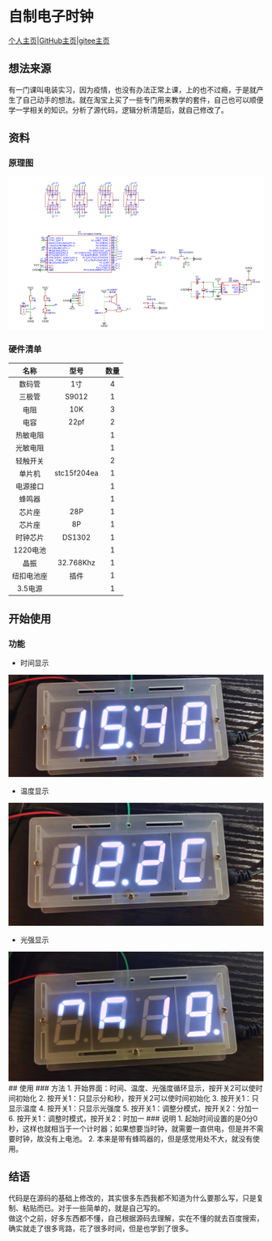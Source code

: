 # 自制电子时钟
[个人主页](https://iqdxa.github.io)|[GitHub主页](https://github.com/iqdxa/Self-made-electronic-clock)|[gitee主页](https://gitee.com/tfc123/Self-made-electronic-clock)
## 想法来源
​有一门课叫电装实习，因为疫情，也没有办法正常上课，上的也不过瘾，于是就产生了自己动手的想法。就在淘宝上买了一些专门用来教学的套件，自己也可以顺便学一学相关的知识。分析了源代码，逻辑分析清楚后，就自己修改了。  
## 资料
### 原理图
<img src="photo/2022-12-25 163102.png" width=600 />  

### 硬件清单
|    名称    |    型号     | 数量 |
| :--------: | :---------: | :--: |
|   数码管   |     1寸     |  4   |
|   三极管   |    S9012    |  1   |
|    电阻    |     10K     |  3   |
|    电容    |    22pf     |  2   |
|  热敏电阻  |             |  1   |
|  光敏电阻  |             |  1   |
|  轻触开关  |             |  2   |
|   单片机   | stc15f204ea |  1   |
|  电源接口  |             |  1   |
|   蜂鸣器   |             |  1   |
|   芯片座   |     28P     |  1   |
|   芯片座   |     8P      |  1   |
|  时钟芯片  |   DS1302    |  1   |
|  1220电池  |             |  1   |
|    晶振    |  32.768Khz  |  1   |
| 纽扣电池座 |    插件     |  1   |
|  3.5电源   |             |  1   |

## 开始使用

### 功能

- 时间显示
<img src="photo/9c2c3f69528723757d21090483cc193.jpg" />

- 温度显示
<img src="photo/d6db80706c3779469c39b7d0897090d.jpg" />

- 光强显示
<img src="photo/57d959a0d66af039e6c11c65f227374.jpg"/>
## 使用
### 方法
1. 开始界面：时间、温度、光强度循环显示，按开关2可以使时间初始化
2. 按开关1：只显示分和秒，按开关2可以使时间初始化
3. 按开关1：只显示温度
4. 按开关1：只显示光强度
5. 按开关1：调整分模式，按开关2：分加一
6. 按开关1：调整时模式，按开关2：时加一
### 说明
1. 起始时间设置的是0分0秒，这样也就相当于一个计时器；如果想要当时钟，就需要一直供电，但是并不需要时钟，故没有上电池。
2. 本来是带有蜂鸣器的，但是感觉用处不大，就没有使用。

## 结语

​代码是在源码的基础上修改的，其实很多东西我都不知道为什么要那么写，只是复制、粘贴而已。对于一些简单的，就是自己写的。  
​做这个之前，好多东西都不懂，自己根据源码去理解，实在不懂的就去百度搜索，确实就走了很多弯路，花了很多时间，但是也学到了很多。  
